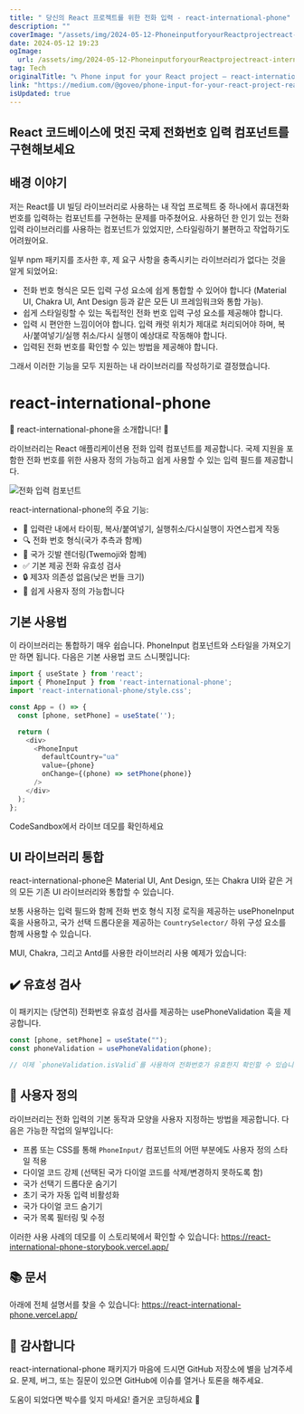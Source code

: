 ```yaml
---
title: " 당신의 React 프로젝트를 위한 전화 입력 - react-international-phone"
description: ""
coverImage: "/assets/img/2024-05-12-PhoneinputforyourReactprojectreact-international-phone_0.png"
date: 2024-05-12 19:23
ogImage: 
  url: /assets/img/2024-05-12-PhoneinputforyourReactprojectreact-international-phone_0.png
tag: Tech
originalTitle: "📞 Phone input for your React project — react-international-phone"
link: "https://medium.com/@goveo/phone-input-for-your-react-project-react-international-phone-b3067eac9ed6"
isUpdated: true
---
```





## React 코드베이스에 멋진 국제 전화번호 입력 컴포넌트를 구현해보세요

## 배경 이야기

저는 React를 UI 빌딩 라이브러리로 사용하는 내 작업 프로젝트 중 하나에서 휴대전화 번호를 입력하는 컴포넌트를 구현하는 문제를 마주쳤어요. 사용하던 한 인기 있는 전화 입력 라이브러리를 사용하는 컴포넌트가 있었지만, 스타일링하기 불편하고 작업하기도 어려웠어요.

일부 npm 패키지를 조사한 후, 제 요구 사항을 충족시키는 라이브러리가 없다는 것을 알게 되었어요:



- 전화 번호 형식은 모든 입력 구성 요소에 쉽게 통합할 수 있어야 합니다 (Material UI, Chakra UI, Ant Design 등과 같은 모든 UI 프레임워크와 통합 가능).
- 쉽게 스타일링할 수 있는 독립적인 전화 번호 입력 구성 요소를 제공해야 합니다.
- 입력 시 편안한 느낌이어야 합니다. 입력 캐럿 위치가 제대로 처리되어야 하며, 복사/붙여넣기/실행 취소/다시 실행이 예상대로 작동해야 합니다.
- 입력된 전화 번호를 확인할 수 있는 방법을 제공해야 합니다.

그래서 이러한 기능을 모두 지원하는 내 라이브러리를 작성하기로 결정했습니다.

# react-international-phone

🎉 react-international-phone을 소개합니다! 🎉



라이브러리는 React 애플리케이션용 전화 입력 컴포넌트를 제공합니다. 국제 지원을 포함한 전화 번호를 위한 사용자 정의 가능하고 쉽게 사용할 수 있는 입력 필드를 제공합니다.

![전화 입력 컴포넌트](https://miro.medium.com/v2/resize:fit:642/1*4NHcF2JMyXfeqVlCRJD9PQ.gif)

react-international-phone의 주요 기능:

- 🌈 입력란 내에서 타이핑, 복사/붙여넣기, 실행취소/다시실행이 자연스럽게 작동
- 🔍 전화 번호 형식(국가 추측과 함께)
- 🏁 국가 깃발 렌더링(Twemoji와 함께)
- ✅ 기본 제공 전화 유효성 검사
- 🔒 제3자 의존성 없음(낮은 번들 크기)
- 🔧 쉽게 사용자 정의 가능합니다



## 기본 사용법

이 라이브러리는 통합하기 매우 쉽습니다. PhoneInput 컴포넌트와 스타일을 가져오기만 하면 됩니다. 다음은 기본 사용법 코드 스니펫입니다:

```js
import { useState } from 'react';
import { PhoneInput } from 'react-international-phone';
import 'react-international-phone/style.css';

const App = () => {
  const [phone, setPhone] = useState('');

  return (
    <div>
      <PhoneInput
        defaultCountry="ua"
        value={phone}
        onChange={(phone) => setPhone(phone)}
      />
    </div>
  );
};
```

CodeSandbox에서 라이브 데모를 확인하세요



## UI 라이브러리 통합

react-international-phone은 Material UI, Ant Design, 또는 Chakra UI와 같은 거의 모든 기존 UI 라이브러리와 통합할 수 있습니다.

보통 사용하는 입력 필드와 함께 전화 번호 형식 지정 로직을 제공하는 usePhoneInput 훅을 사용하고, 국가 선택 드롭다운을 제공하는 `CountrySelector/` 하위 구성 요소를 함께 사용할 수 있습니다.

MUI, Chakra, 그리고 Antd를 사용한 라이브러리 사용 예제가 있습니다:



## ✔️ 유효성 검사

이 패키지는 (당연히) 전화번호 유효성 검사를 제공하는 usePhoneValidation 훅을 제공합니다.

```js
const [phone, setPhone] = useState("");
const phoneValidation = usePhoneValidation(phone);

// 이제 `phoneValidation.isValid`를 사용하여 전화번호가 유효한지 확인할 수 있습니다
```

## 🔧 사용자 정의



라이브러리는 전화 입력의 기본 동작과 모양을 사용자 지정하는 방법을 제공합니다. 다음은 가능한 작업의 일부입니다:

- 프롭 또는 CSS를 통해 `PhoneInput/` 컴포넌트의 어떤 부분에도 사용자 정의 스타일 적용
- 다이얼 코드 강제 (선택된 국가 다이얼 코드를 삭제/변경하지 못하도록 함)
- 국가 선택기 드롭다운 숨기기
- 초기 국가 자동 입력 비활성화
- 국가 다이얼 코드 숨기기
- 국가 목록 필터링 및 수정

이러한 사용 사례의 데모를 이 스토리북에서 확인할 수 있습니다:
https://react-international-phone-storybook.vercel.app/

## 📚 문서



아래에 전체 설명서를 찾을 수 있습니다:
https://react-international-phone.vercel.app/

## 🌟 감사합니다

react-international-phone 패키지가 마음에 드시면 GitHub 저장소에 별을 남겨주세요.
문제, 버그, 또는 질문이 있으면 GitHub에 이슈를 열거나 토론을 해주세요.

도움이 되었다면 박수를 잊지 마세요!
즐거운 코딩하세요 👋